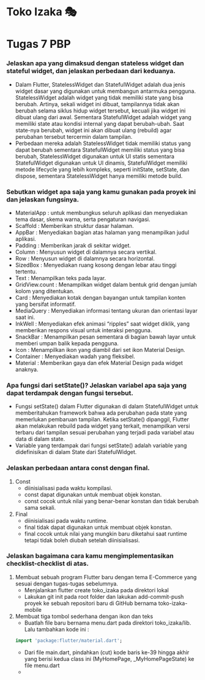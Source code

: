 # Toko Izaka 🎭

# Tugas 7 PBP
### Jelaskan apa yang dimaksud dengan stateless widget dan stateful widget, dan jelaskan perbedaan dari keduanya.
- Dalam Flutter, StatelessWidget dan StatefulWidget adalah dua jenis widget dasar yang digunakan untuk membangun antarmuka pengguna. StatelessWidget adalah widget yang tidak memiliki state yang bisa berubah. Artinya, sekali widget ini dibuat, tampilannya tidak akan berubah selama siklus hidup widget tersebut, kecuali jika widget ini dibuat ulang dari awal. Sementara StatefulWidget adalah widget yang memiliki state atau kondisi internal yang dapat berubah-ubah. Saat state-nya berubah, widget ini akan dibuat ulang (rebuild) agar perubahan tersebut tercermin dalam tampilan.
- Perbedaan mereka adalah StatelessWidget tidak memiliki status yang dapat berubah sementara StatefulWidget memiliki status yang bisa berubah, StatelessWidget digunakan untuk UI statis sementara StatefulWidget digunakan untuk UI dinamis, StatefulWidget memiliki metode lifecycle yang lebih kompleks, seperti initState, setState, dan dispose, sementara StatelessWidget hanya memiliki metode build.

### Sebutkan widget apa saja yang kamu gunakan pada proyek ini dan jelaskan fungsinya.
- MaterialApp : untuk membungkus seluruh aplikasi dan menyediakan tema dasar, skema warna, serta pengaturan navigasi.
- Scaffold : Memberikan struktur dasar halaman.
- AppBar : Menyediakan bagian atas halaman yang menampilkan judul aplikasi.
- Padding : Memberikan jarak di sekitar widget.
- Column : Menyusun widget di dalamnya secara vertikal.
- Row : Menyusun widget di dalamnya secara horizontal.
- SizedBox : Menyediakan ruang kosong dengan lebar atau tinggi tertentu.
- Text : Menampilkan teks pada layar.
- GridView.count : Menampilkan widget dalam bentuk grid dengan jumlah kolom yang ditentukan.
- Card : Menyediakan kotak dengan bayangan untuk tampilan konten yang bersifat informatif.
- MediaQuery : Menyediakan informasi tentang ukuran dan orientasi layar saat ini.
- InkWell : Menyediakan efek animasi “ripples” saat widget diklik, yang memberikan respons visual untuk interaksi pengguna.
- SnackBar : Menampilkan pesan sementara di bagian bawah layar untuk memberi umpan balik kepada pengguna.
- Icon : Menampilkan ikon yang diambil dari set ikon Material Design.
- Container : Menyediakan wadah yang fleksibel.
- Material : Memberikan gaya dan efek Material Design pada widget anaknya.

### Apa fungsi dari setState()? Jelaskan variabel apa saja yang dapat terdampak dengan fungsi tersebut.
- Fungsi setState() dalam Flutter digunakan di dalam StatefulWidget untuk memberitahukan framework bahwa ada perubahan pada state yang memerlukan pembaruan tampilan. Ketika setState() dipanggil, Flutter akan melakukan rebuild pada widget yang terkait, menampilkan versi terbaru dari tampilan sesuai perubahan yang terjadi pada variabel atau data di dalam state.
- Variable yang terdampak dari fungsi setState() adalah variable yang didefinisikan di dalam State dari StatefulWidget.

### Jelaskan perbedaan antara const dengan final.
1. Const
   - diinisialisasi pada waktu kompilasi.
   - const dapat digunakan untuk membuat objek konstan.
   - const cocok untuk nilai yang benar-benar konstan dan tidak berubah sama sekali.
2. Final
   - diinisialisasi pada waktu runtime.
   - final tidak dapat digunakan untuk membuat objek konstan.
   - final cocok untuk nilai yang mungkin baru diketahui saat runtime tetapi tidak boleh diubah setelah diinisialisasi.
  
### Jelaskan bagaimana cara kamu mengimplementasikan checklist-checklist di atas.
1. Membuat sebuah program Flutter baru dengan tema E-Commerce yang sesuai dengan tugas-tugas sebelumnya.
   - Menjalankan flutter create toko_izaka pada direktori lokal
   - Lakukan git init pada root folder dan lakukan add-commit-push proyek ke sebuah repositori baru di GitHub bernama toko-izaka-mobile
2. Membuat tiga tombol sederhana dengan ikon dan teks
   - Buatlah file baru bernama menu.dart pada direktori toko_izaka/lib. Lalu tambahkan kode ini :
   ```dart
   import 'package:flutter/material.dart';
   ```
   - Dari file main.dart, pindahkan (cut) kode baris ke-39 hingga akhir yang berisi kedua class ini (MyHomePage, _MyHomePageState) ke file menu.dart
   - 
   
